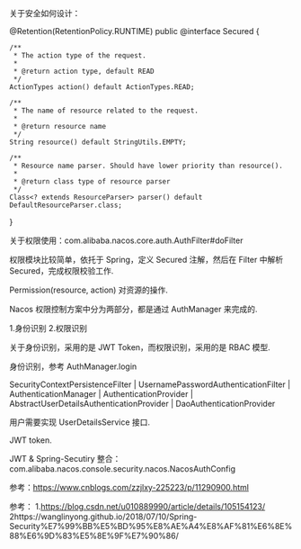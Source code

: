 关于安全如何设计：

@Retention(RetentionPolicy.RUNTIME)
public @interface Secured {
    
    /**
     * The action type of the request.
     *
     * @return action type, default READ
     */
    ActionTypes action() default ActionTypes.READ;
    
    /**
     * The name of resource related to the request.
     *
     * @return resource name
     */
    String resource() default StringUtils.EMPTY;
    
    /**
     * Resource name parser. Should have lower priority than resource().
     *
     * @return class type of resource parser
     */
    Class<? extends ResourceParser> parser() default DefaultResourceParser.class;
}


关于权限使用：com.alibaba.nacos.core.auth.AuthFilter#doFilter

权限模块比较简单，依托于 Spring，定义 Secured 注解，然后在 Filter 中解析 Secured，完成权限校验工作.

Permission(resource, action) 对资源的操作.

Nacos 权限控制方案中分为两部分，都是通过 AuthManager 来完成的.

1.身份识别
2.权限识别

关于身份识别，采用的是 JWT Token，而权限识别，采用的是 RBAC 模型.

身份识别，参考 AuthManager.login


SecurityContextPersistenceFilter
|
UsernamePasswordAuthenticationFilter
|
AuthenticationManager
|
AuthenticationProvider
|
AbstractUserDetailsAuthenticationProvider
|
DaoAuthenticationProvider

用户需要实现 UserDetailsService 接口.


JWT token.


JWT & Spring-Secutiry 整合：com.alibaba.nacos.console.security.nacos.NacosAuthConfig

参考：https://www.cnblogs.com/zzjlxy-225223/p/11290900.html


参考：
1.https://blog.csdn.net/u010889990/article/details/105154123/
2https://wanglinyong.github.io/2018/07/10/Spring-Security%E7%99%BB%E5%BD%95%E8%AE%A4%E8%AF%81%E6%8E%88%E6%9D%83%E5%8E%9F%E7%90%86/